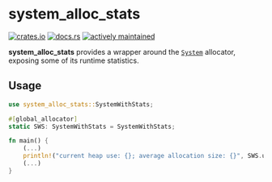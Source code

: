 # system_alloc_stats
[![crates.io](https://img.shields.io/crates/v/system_alloc_stats)](https://crates.io/crates/system_alloc_stats)
[![docs.rs](https://docs.rs/system_alloc_stats/badge.svg)](https://docs.rs/system_alloc_stats)
[![actively maintained](https://img.shields.io/badge/Maintenance%20Level-Actively%20Maintained-green.svg)](https://gist.github.com/cheerfulstoic/d107229326a01ff0f333a1d3476e068d)

**system_alloc_stats** provides a wrapper around the [`System`](https://doc.rust-lang.org/std/alloc/struct.System.html) allocator, exposing some of its runtime statistics.

## Usage

```rust
use system_alloc_stats::SystemWithStats;

#[global_allocator]
static SWS: SystemWithStats = SystemWithStats;

fn main() {
    (...)
    println!("current heap use: {}; average allocation size: {}", SWS.use_curr(), SWS.alloc_avg());
    (...)
}
```